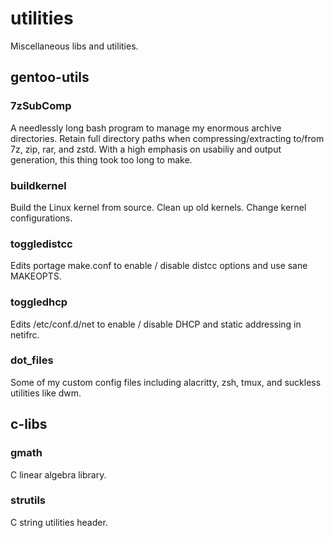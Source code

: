 # utilities
Miscellaneous libs and utilities.

## gentoo-utils
### 7zSubComp
A needlessly long bash program to manage my enormous archive directories. Retain full directory paths when compressing/extracting to/from 7z, zip, rar, and zstd. With a high emphasis on usabiliy and output generation, this thing took too long to make.
### buildkernel
Build the Linux kernel from source. Clean up old kernels. Change kernel configurations.
### toggledistcc
Edits portage make.conf to enable / disable distcc options and use sane MAKEOPTS.
### toggledhcp
Edits /etc/conf.d/net to enable / disable DHCP and static addressing in netifrc.
### dot_files
Some of my custom config files including alacritty, zsh, tmux, and suckless utilities like dwm.
## c-libs
### gmath
C linear algebra library.
### strutils
C string utilities header.


